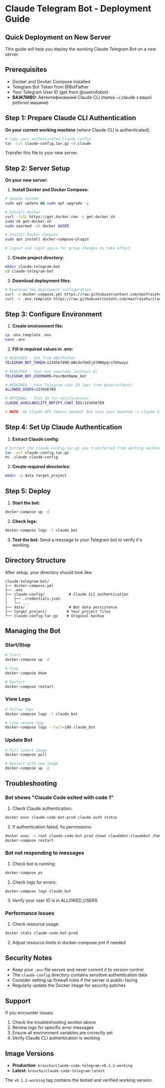 # Claude Telegram Bot - Deployment Guide

## Quick Deployment on New Server

This guide will help you deploy the working Claude Telegram Bot on a new server.

## Prerequisites

- Docker and Docker Compose installed
- Telegram Bot Token from @BotFather
- Your Telegram User ID (get from @userinfobot)
- **ВАЖЛИВО**: Автентифікований Claude CLI (папка ~/.claude з вашої робочої машини)

## Step 1: Prepare Claude CLI Authentication

**On your current working machine** (where Claude CLI is authenticated):

```bash
# Copy your authenticated Claude config
tar -czf claude-config.tar.gz ~/.claude
```

Transfer this file to your new server.

## Step 2: Server Setup

**On your new server:**

1. **Install Docker and Docker Compose:**
```bash
# Update system
sudo apt update && sudo apt upgrade -y

# Install Docker
curl -fsSL https://get.docker.com -o get-docker.sh
sudo sh get-docker.sh
sudo usermod -aG docker $USER

# Install Docker Compose
sudo apt install docker-compose-plugin

# Logout and login again for group changes to take effect
```

2. **Create project directory:**
```bash
mkdir claude-telegram-bot
cd claude-telegram-bot
```

3. **Download deployment files:**
```bash
# Download the deployment configuration
curl -o docker-compose.yml https://raw.githubusercontent.com/maxfraieho/claude-notifer-and-bot/main/docker-compose.deploy.yml
curl -o .env.template https://raw.githubusercontent.com/maxfraieho/claude-notifer-and-bot/main/.env.template
```

## Step 3: Configure Environment

1. **Create environment file:**
```bash
cp .env.template .env
nano .env
```

2. **Fill in required values in .env:**
```bash
# REQUIRED - Get from @BotFather
TELEGRAM_BOT_TOKEN=1234567890:ABCdefGHIjklMNOpqrsTUVwxyz

# REQUIRED - Your bot username (without @)
TELEGRAM_BOT_USERNAME=YourBotName_bot

# REQUIRED - Your Telegram user ID (get from @userinfobot)
ALLOWED_USERS=123456789

# OPTIONAL - Chat ID for notifications
CLAUDE_AVAILABILITY_NOTIFY_CHAT_IDS=123456789

# NOTE: No Claude API tokens needed! Bot uses your mounted ~/.claude directory
```

## Step 4: Set Up Claude Authentication

1. **Extract Claude config:**
```bash
# Extract the claude-config.tar.gz you transferred from working machine
tar -xzf claude-config.tar.gz
mv .claude claude-config
```

2. **Create required directories:**
```bash
mkdir -p data target_project
```

## Step 5: Deploy

1. **Start the bot:**
```bash
docker-compose up -d
```

2. **Check logs:**
```bash
docker-compose logs -f claude_bot
```

3. **Test the bot:**
Send a message to your Telegram bot to verify it's working.

## Directory Structure

After setup, your directory should look like:

```
claude-telegram-bot/
├── docker-compose.yml
├── .env
├── claude-config/           # Claude CLI authentication
│   ├── .credentials.json
│   └── ...
├── data/                    # Bot data persistence
├── target_project/         # Your project files
└── claude-config.tar.gz    # Original backup
```

## Managing the Bot

### Start/Stop
```bash
# Start
docker-compose up -d

# Stop
docker-compose down

# Restart
docker-compose restart
```

### View Logs
```bash
# Follow logs
docker-compose logs -f claude_bot

# View recent logs
docker-compose logs --tail=100 claude_bot
```

### Update Bot
```bash
# Pull latest image
docker-compose pull

# Restart with new image
docker-compose up -d
```

## Troubleshooting

### Bot shows "Claude Code exited with code 1"

1. Check Claude authentication:
```bash
docker exec claude-code-bot-prod claude auth status
```

2. If authentication failed, fix permissions:
```bash
docker exec -u root claude-code-bot-prod chown claudebot:claudebot /home/claudebot/.claude/.credentials.json
docker-compose restart
```

### Bot not responding to messages

1. Check bot is running:
```bash
docker-compose ps
```

2. Check logs for errors:
```bash
docker-compose logs claude_bot
```

3. Verify your user ID is in ALLOWED_USERS

### Performance Issues

1. Check resource usage:
```bash
docker stats claude-code-bot-prod
```

2. Adjust resource limits in docker-compose.yml if needed

## Security Notes

- Keep your `.env` file secure and never commit it to version control
- The `claude-config` directory contains sensitive authentication data
- Consider setting up firewall rules if the server is public-facing
- Regularly update the Docker image for security patches

## Support

If you encounter issues:
1. Check the troubleshooting section above
2. Review logs for specific error messages
3. Ensure all environment variables are correctly set
4. Verify Claude CLI authentication is working

## Image Versions

- **Production**: `kroschu/claude-code-telegram:v0.1.2-working`
- **Latest**: `kroschu/claude-code-telegram:latest`

The `v0.1.2-working` tag contains the tested and verified working version.
